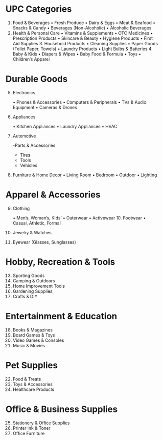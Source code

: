 # UPC Categories

1. Food & Beverages
   • Fresh Produce
   • Dairy & Eggs
   • Meat & Seafood
   • Snacks & Candy
   • Beverages (Non-Alcoholic)
   • Alcoholic Beverages
2. Health & Personal Care
   • Vitamins & Supplements
   • OTC Medicines
   • Prescription Products
   • Skincare & Beauty
   • Hygiene Products
   • First Aid Supplies 3. Household Products
   • Cleaning Supplies
   • Paper Goods (Toilet Paper, Towels)
   • Laundry Products
   • Light Bulbs & Batteries 4. Baby & Kids
   • Diapers & Wipes
   • Baby Food & Formula
   • Toys
   • Children’s Apparel

# Durable Goods

5. Electronics

   • Phones & Accessories
   • Computers & Peripherals
   • TVs & Audio Equipment
   • Cameras & Drones

6. Appliances

   • Kitchen Appliances
   • Laundry Appliances
   • HVAC

7. Automotive

   -Parts & Accessories

   - Tires
   - Tools
   - Vehicles

8. Furniture & Home Decor
   • Living Room
   • Bedroom
   • Outdoor
   • Lighting

# Apparel & Accessories

9. Clothing

   • Men’s, Women’s, Kids’
   • Outerwear
   • Activewear 10. Footwear
   • Casual, Athletic, Formal

10. Jewelry & Watches
11. Eyewear (Glasses, Sunglasses)

# Hobby, Recreation & Tools

13. Sporting Goods
14. Camping & Outdoors
15. Home Improvement Tools
16. Gardening Supplies
17. Crafts & DIY

# Entertainment & Education

18. Books & Magazines
19. Board Games & Toys
20. Video Games & Consoles
21. Music & Movies

# Pet Supplies

22. Food & Treats
23. Toys & Accessories
24. Healthcare Products

# Office & Business Supplies

25. Stationery & Office Supplies
26. Printer Ink & Toner
27. Office Furniture
